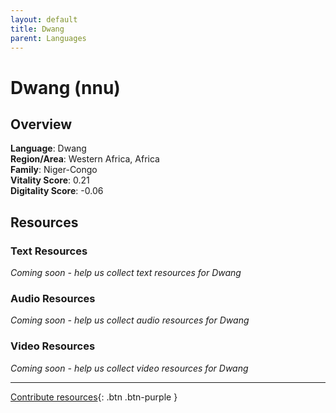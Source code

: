 ```yaml
---
layout: default
title: Dwang
parent: Languages
---
```


# Dwang (nnu)

## Overview

**Language**: Dwang  
**Region/Area**: Western Africa, Africa  
**Family**: Niger-Congo  
**Vitality Score**: 0.21  
**Digitality Score**: -0.06  

## Resources

### Text Resources
*Coming soon - help us collect text resources for Dwang*

### Audio Resources
*Coming soon - help us collect audio resources for Dwang*

### Video Resources
*Coming soon - help us collect video resources for Dwang*

---

[Contribute resources](https://fairtrain.github.io/){: .btn .btn-purple }
